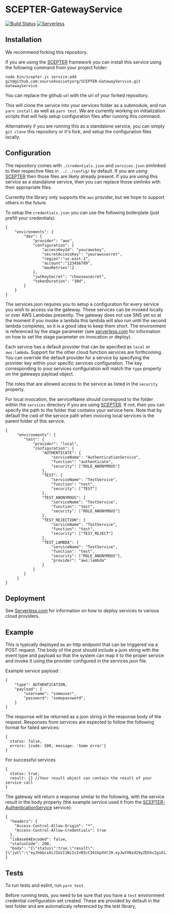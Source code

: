 # SCEPTER-GatewayService

[![Build Status](https://travis-ci.org/source4societyorg/SCEPTER-GatewayService.svg?branch=master)](https://travis-ci.org/source4societyorg/SCEPTER-GatewayService)
[![Serverless](http://public.serverless.com/badges/v1.svg)](http://serverless.com)

## Installation

We recommend forking this repository.

If you are using the [SCEPTER](https://www.github.com/source4societyorg/SCEPTER-core) framework you can install this service using the following command from your project folder:

    node bin/scepter.js service:add git@github.com:source4societyorg/SCEPTER-GatewayService.git GatewayService

You can replace the github uri with the uri of your forked repository.

This will clone the service into your services folder as a submodule, and run `yarn install` as well as `yarn test`. We are currently working on initialization scripts that will help setup configuration files after running this command. 

Alternatively if you are running this as a standalone service, you can simply `git clone` this repository or it's fork, and setup the configuration files locally.

## Configuration

The repository comes with `./credentials.json` and `services.json` simlinked to their respective files in `../../config/` by default. If you are using [SCEPTER](https://www.github.com/source4societyorg/SCEPTER-core) then those files are likely already present. If you are using this service as a standalone service, then you can replace those simlinks with their appropriate files. 

Currently the library only supports the `aws` provider, but we hope to support others in the future.

To setup the `credentials.json` you can use the following boilerplate (just prefill your credentials):

    {
        "environments": {
            "dev": {
                "provider": "aws",
                "configuration": {
                    "accessKeyId": "yourawskey",
                    "secretAccessKey": "yourawssecret",
                    "region":"us-east-1",
                    "account":"123456789", 
                    "maxRetries":2
                }, 
                "jwtKeySecret": "chooseasecret", 
                "tokenDuration": "30d",
            }
        }
    }

The services.json requires you to setup a configuration for every service you wish to access via the gateway. These services can be invoked locally or over AWS Lambdas presently. The gateway does not use SNS yet so at the moment if you invoke a lambda this lambda will also run until the second lambda completes, so it is a good idea to keep them short. The environment is referenced by the stage parameter (see [serverless.com](http://www.serverless.com) for information on how to set the stage parameter on invocation or deploy). 

Each service has a default provider that can be specified as `local` or `aws:lambda`. Support for the other cloud function services are forthcoming. You can override the default provider for a service by specifying the provider key within your specific services configuration. The key corresponding to your services configuration will match the `type` property on the gateways payload object.

The roles that are allowed access to the service as listed in the `security` property.

For local invocation, the serviceName should correspond to the folder within the `services` directory if you are using [SCEPTER](https://www.github.com/source4societyorg/SCEPTER-core). If not, then you can specify the path to the folder that contains your service here. Note that by default the cwd of the service path when invocing local services is the parent folder of this service. 

    {
         "environments": {
            "test": {
                "provider": "local", 
                "configuration": {
                    "AUTHENTICATE": {
                        "serviceName": "AuthenticationService",
                        "function": "authenticate",                   
                        "security": ["ROLE_ANONYMOUS"]                    
                    }, 
                    "TEST": {
                        "serviceName": "TestService",
                        "function": "test",                   
                        "security": ["TEST"]                    
                    }, 
                    "TEST_ANONYMOUS": {
                        "serviceName": "TestService",
                        "function": "test",                   
                        "security": ["ROLE_ANONYMOUS"]                    
                    },
                    "TEST_REJECTION": {
                        "serviceName": "TestService",
                        "function": "test",                   
                        "security": ["TEST_REJECT"]                    
                    }, 
                    "TEST_LAMBDA": {
                        "serviceName": "TestService", 
                        "function": "test", 
                        "security": ["ROLE_ANONYMOUS"], 
                        "provider": "aws:lambda"
                    }
                }
            }
         }
    }


## Deployment

See [Serverless.com](https://www.serverles.com) for information on how to deploy services to various cloud providers. 

## Example

This is typically deployed as an http endpoint that can be triggered via a POST request. The body of the post should include a json string with the event type and payload so that the system can map it to the proper service and invoke it using the provider configured in the services.json file.

Example service payload :

    {
        "type": AUTHENTICATION,
        "payload": {
            "username": "someuser",
            "password": "somepassword",
        }
    }

The response will be returned as a json string in the response body of the request. Responses from services are expected to follow the following format for failed services:

    {
      status: false,
      errors: {code: 500, message: 'Some error'}
    }

For successful services

    {
      status: true,
      result: {} //Your result object can contain the result of your service call
    }

The gateway will return a response similar to the following, with the service result in the body property (the example service used it from the [SCEPTER-AuthenticationService](https://github.com/source4societyorg/SCEPTER-AuthenticationService) service):

    {
      "headers": {
        "Access-Control-Allow-Origin": "*",
        "Access-Control-Allow-Credentials": true
      },
      "isBase64Encoded": false,
      "statusCode": 200,
      "body": "{\"status\":true,\"result\":{\"jwt\":\"eyJhbGciOiJIUzI1NiIsInR5cCI6IkpXVCJ9.eyJwYXNzd29yZEhhc2giOiIkMmEkMDgkb3Bsa28yZW9FQTFLNTZZa2lkQzJ6LkRReHI0YnFjR201V3dIcHh4MW0va3J1Li9UVFhFLjYiLCJ1c2VybmFtZSI6Im5yYWNhZG1pbiIsInJvbGVzIjpbIk5SQUNfQURNSU4iXSwidXNlcklkIjoiMzRjMmJkZDItYTg2My00NDg5LTkyNzQtZmY4Y2JkYjkxZGM2IiwiaWF0IjoxNTEyOTc1NjA3LCJleHAiOjE1MTU1Njc2MDd9.bJliJ9Q1xeHJ1MrtuJEd18x5Y2IemDe5bnGKNCn0LoA\"}}"  
    }

## Tests

To run tests and eslint, run `yarn test`.

Before running tests, you need to be sure that you have a `test` environment credential configuration set created. These are provided by default in the test folder and are automaticaly referenced by the test library,
